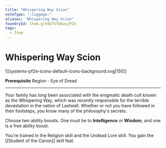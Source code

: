 ```yaml
---
title: "Whispering Way Scion"
noteType: ":luggage:"
aliases: "Whispering Way Scion"
foundryId: Item.glhdGfSfDKasjP25
tags:
  - Item
---
```


# Whispering Way Scion
![[systems-pf2e-icons-default-icons-background.svg|150]]

**Prerequisite** Region - Eye of Dread

* * *

Your family has long been associated with the enigmatic death cult known as the Whispering Way, which was recently responsible for the terrible devastation in the nation of Lastwall. Whether or not you have followed in their footsteps, you know many of the philosophy's secrets.

Choose two ability boosts. One must be to **Intelligence** or **Wisdom**, and one is a free ability boost.

You're trained in the Religion skill and the Undead Lore skill. You gain the [[Student of the Canon]] skill feat.
